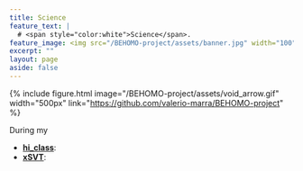 ```yaml
---
title: Science
feature_text: |
  # <span style="color:white">Science</span>.
feature_image: <img src="/BEHOMO-project/assets/banner.jpg" width="100"/>
excerpt: ""
layout: page
aside: false
---
```


{% include figure.html image="/BEHOMO-project/assets/void_arrow.gif" width="500px" link="https://github.com/valerio-marra/BEHOMO-project" %}

During my 

* [**hi_class**](http://www.hiclass-code.net/): 
* [**xSVT**](https://github.com/emiliobellini/xSVT): 
